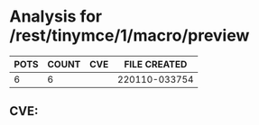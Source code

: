 # Analysis for /rest/tinymce/1/macro/preview
| POTS | COUNT | CVE | FILE CREATED |
|---|---|---|---|
| 6 | 6 | | 220110-033754 |

## CVE: 